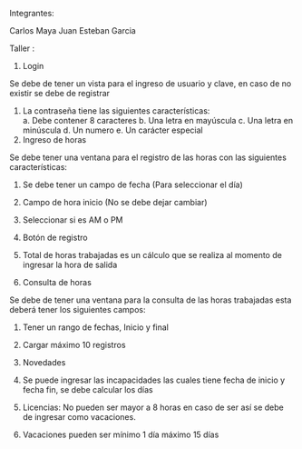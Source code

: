Integrantes:

Carlos Maya 
Juan Esteban Garcia 

Taller :

1.	Login

Se debe de tener un vista para el ingreso de usuario y clave, en caso de no existir se debe de registrar
1.	La contraseña tiene las siguientes características: 	
a.	Debe contener 8 caracteres
b.	Una letra en mayúscula
c.	Una letra en minúscula
d.	Un numero
e.	Un carácter especial
2.	Ingreso de horas

Se debe tener una ventana para el registro de las horas con las siguientes características:
1.	Se debe tener un campo de fecha (Para seleccionar el día)
2.	Campo de hora inicio (No se debe dejar cambiar)
3.	Seleccionar si es AM o PM
4.	Botón de registro
5.	Total de horas trabajadas es un cálculo que se realiza al momento de ingresar la hora de salida


3.	Consulta de horas

Se debe de tener una ventana para la consulta de las horas trabajadas esta deberá tener los siguientes campos: 
1.	Tener un rango de fechas, Inicio y final
2.	Cargar máximo 10 registros

4.	Novedades

1.	Se puede ingresar las incapacidades las cuales tiene fecha de inicio y fecha fin, se debe calcular los días
2.	Licencias: No pueden ser mayor a 8 horas en caso de ser así se debe de ingresar como vacaciones. 
3.	Vacaciones pueden ser mínimo 1 día máximo 15 días
